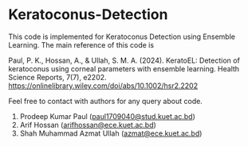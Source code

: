 # Keratoconus-Detection
This code is implemented for Keratoconus Detection using Ensemble Learning. The main reference of this code is

Paul, P. K., Hossan, A., & Ullah, S. M. A. (2024). KeratoEL: Detection of keratoconus using corneal parameters with ensemble learning. Health Science Reports, 7(7), e2202.
https://onlinelibrary.wiley.com/doi/abs/10.1002/hsr2.2202

Feel free to contact with authors for any query about code.
1. Prodeep Kumar Paul (paul1709040@stud.kuet.ac.bd)
2. Arif Hossan (arifhossan@ece.kuet.ac.bd)
3. Shah Muhammad Azmat Ullah (azmat@ece.kuet.ac.bd)
